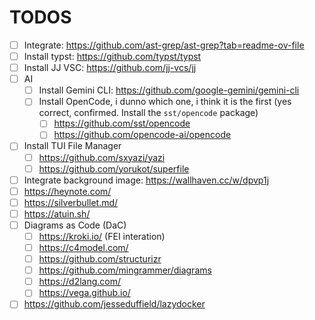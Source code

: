 # TODOS

- [ ] Integrate: https://github.com/ast-grep/ast-grep?tab=readme-ov-file
- [ ] Install typst: https://github.com/typst/typst
- [ ] Install JJ VSC: https://github.com/jj-vcs/jj
- [ ] AI
  - [ ] Install Gemini CLI: https://github.com/google-gemini/gemini-cli
  - [ ] Install OpenCode, i dunno which one, i think it is the first (yes correct, confirmed. Install the `sst/opencode` package)
    - [ ] https://github.com/sst/opencode
    - [ ] https://github.com/opencode-ai/opencode
- [ ] Install TUI File Manager
  - [ ] https://github.com/sxyazi/yazi
  - [ ] https://github.com/yorukot/superfile
- [ ] Integrate background image: https://wallhaven.cc/w/dpvp1j
- [ ] https://heynote.com/
- [ ] https://silverbullet.md/
- [ ] https://atuin.sh/
- [ ] Diagrams as Code (DaC)
  - [ ] https://kroki.io/   (FEI interation)
  - [ ] https://c4model.com/
  - [ ] https://github.com/structurizr
  - [ ] https://github.com/mingrammer/diagrams
  - [ ] https://d2lang.com/
  - [ ] https://vega.github.io/
- [ ] https://github.com/jesseduffield/lazydocker
